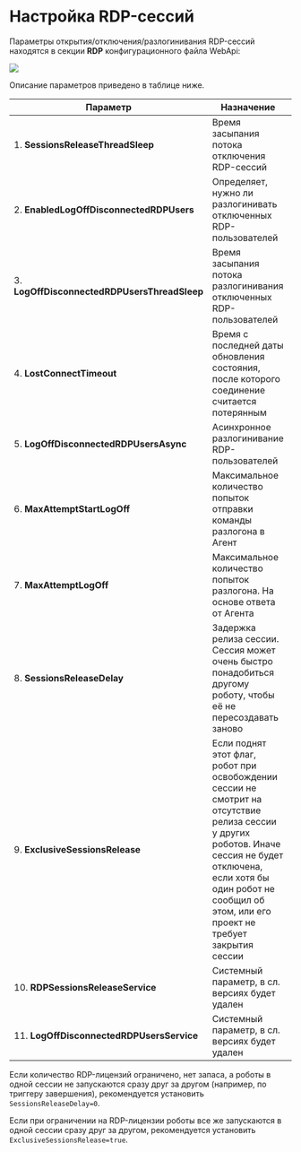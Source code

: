 # Настройка RDP-сессий

Параметры открытия/отключения/разлогинивания RDP-сессий находятся в секции **RDP** конфигурационного файла WebApi:

![](../../../orchestrator-new/resources/fine-tuning/parameters-rdp-sessions-config.PNG)

Описание параметров приведено в таблице ниже.

| Параметр                              | Назначение	                  | Примечание    |
| ------------------------------------- | ----------------------------- | ------------- |
| 1. **SessionsReleaseThreadSleep**    |	Время засыпания потока отключения RDP-сессий	| В миллисекундах |
| 2. **EnabledLogOffDisconnectedRDPUsers** | Определяет, нужно ли разлогинивать отключенных RDP-пользователей	| true/false |
| 3. **LogOffDisconnectedRDPUsersThreadSleep**  | Время засыпания потока разлогинивания отключенных RDP-пользователей | В миллисекундах |
| 4. **LostConnectTimeout**	            | Время с последней даты обновления состояния, после которого соединение считается потерянным |	В секундах |
| 5. **LogOffDisconnectedRDPUsersAsync**	| Асинхронное разлогинивание RDP-пользователей | true/false |
| 6. **MaxAttemptStartLogOff**	          | Максимальное количество попыток отправки команды разлогона в Агент | Если попытки исчерпаны, Оркестратор не будет пытаться сделать разлогон. RDP-сессия останется отключенной
| 7. **MaxAttemptLogOff**               | Максимальное количество попыток разлогона. На основе ответа от Агента	| См. выше
| 8. **SessionsReleaseDelay**	          | Задержка релиза сессии. Сессия может очень быстро понадобиться другому роботу, чтобы её не пересоздавать заново | Время задержки - в мсек. Учитывается, только если ExclusiveSessionsRelease = false |
| 9. **ExclusiveSessionsRelease**	      | Если поднят этот флаг, робот при освобождении сессии не смотрит на отсутствие релиза сессии у других роботов. Иначе сессия не будет отключена, если хотя бы один робот не сообщил об этом, или его проект не требует закрытия сессии	| Настройка должна использоваться, только когда один робот закрывает сессию, чтобы не нарушать работу остальных роботов в этой сессии |
| 10. **RDPSessionsReleaseService**    |	Системный параметр, в сл. версиях будет удален	| - |
| 11. **LogOffDisconnectedRDPUsersService** |	Системный параметр, в сл. версиях будет удален | -|


Если количество RDP-лицензий ограничено, нет запаса, а роботы в одной сессии не запускаются сразу друг за другом (например, по триггеру завершения), рекомендуется установить `SessionsReleaseDelay=0`.

Если при ограничении на RDP-лицензии роботы все же запускаются в одной сессии сразу друг за другом, рекомендуется установить `ExclusiveSessionsRelease=true`.
